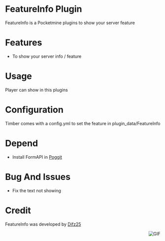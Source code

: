 # FeatureInfo Plugin
FeatureInfo is a Pocketmine plugins to show your server feature

# Features
- To show your server info / feature

# Usage
Player can show in this plugins

# Configuration
Timber comes with a config.yml to set the feature in plugin_data/FeatureInfo
# Depend
- Install FormAPI in [Poggit](https://poggit.pmmp.io/ci/Difz25/FormAPI/FormAPI)

# Bug And Issues
- Fix the text not showing

# Credit
FeatureInfo was developed by [Difz25](https://github.com/Difz25)
  
<img align="right" alt="GIF" src="https://i.pinimg.com/originals/e4/26/70/e426702edf874b181aced1e2fa5c6cde.gif" />
